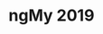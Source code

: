 ---
title: ngMy 2019
description: "Angular Malaysia is the very first Angular conference in Southeast Asia! I will be doing a talk on the new Ivy Renderer for Angular and running the workshop 'Building your first Fullstack Serverless App with Angular'"
href: https://2019.ng-my.org/sessions/serverless-angular
avatar: ./banner.png
attendantIds:
  - gerard-sans
country: Malaysia
city: Kuala Lumpur
---